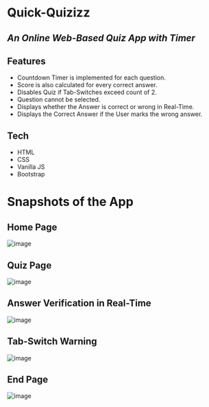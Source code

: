 # Quick-Quizizz
## _An Online Web-Based Quiz App with Timer_

## Features
- Countdown Timer is implemented for each question.
- Score is also calculated for every correct answer.
- Disables Quiz if Tab-Switches exceed count of 2.
- Question cannot be selected.
- Displays whether the Answer is correct or wrong in Real-Time.
- Displays the Correct Answer if the User marks the wrong answer.

## Tech

- HTML
- CSS
- Vanilla JS
- Bootstrap

# Snapshots of the App
## Home Page
![image](https://user-images.githubusercontent.com/89148170/186490841-60376531-e9f8-48e9-a895-18ad53467c2d.png)

## Quiz Page
![image](https://user-images.githubusercontent.com/89148170/186490116-076b1e55-fa3b-4d6f-b66c-dc97cb67044a.png)

## Answer Verification in Real-Time
![image](https://user-images.githubusercontent.com/89148170/187021208-89bd83b0-c72f-4613-b083-f6200b946d55.png)

## Tab-Switch Warning
![image](https://user-images.githubusercontent.com/89148170/187016206-f1aa8417-a466-43c1-bd17-40176a54cd73.png)

## End Page
![image](https://user-images.githubusercontent.com/89148170/186490336-9fdf2b88-e983-4a17-ad88-63583ce94a35.png)
